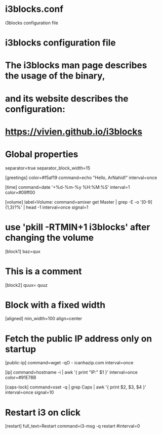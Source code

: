 # i3blocks.conf
i3blocks configuration file

# i3blocks configuration file
#
# The i3blocks man page describes the usage of the binary,
# and its website describes the configuration:
#
#     https://vivien.github.io/i3blocks

# Global properties
separator=true
separator_block_width=15


[greetings]
color=#f5af19
command=echo "Hello, ArNahid!"
interval=once

[time]
command=date '+%d-%m-%y %H:%M:%S'
interval=1
color=#09ff00

[volume]
label=Volume:
command=amixer get Master | grep -E -o '[0-9]{1,3}?%' | head -1
interval=once
signal=1
# use 'pkill -RTMIN+1 i3blocks' after changing the volume



[block1]
baz=qux

# This is a comment
[block2]
quux= quuz


# Block with a fixed width
[aligned]
min_width=100
align=center


# Fetch the public IP address only on startup
[public-ip]
command=wget -qO - icanhazip.com
interval=once

[ip]
command=hostname -i | awk '{ print "IP:" $1 }'
interval=once
color=#91E78B

[caps-lock]
command=xset -q | grep Caps | awk '{ print $2, $3, $4 }'
interval=once
signal=10

# Restart i3 on click
[restart]
full_text=Restart
command=i3-msg -q restart
#interval=0







